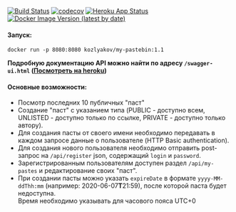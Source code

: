 [![Build Status](https://travis-ci.org/kozlyakov-m/My-Pastebin.svg?branch=master)](https://travis-ci.org/kozlyakov-m/My-Pastebin)
[![codecov](https://codecov.io/gh/kozlyakov-m/My-Pastebin/branch/master/graph/badge.svg)](https://codecov.io/gh/kozlyakov-m/My-Pastebin)
[![Heroku App Status](http://heroku-shields.herokuapp.com/my-pastebin)](https://my-pastebin.herokuapp.com/api)
[![Docker Image Version (latest by date)](https://img.shields.io/docker/v/kozlyakovm/my-pastebin)](https://hub.docker.com/r/kozlyakovm/my-pastebin)

#### Запуск:
`docker run -p 8080:8080 kozlyakov/my-pastebin:1.1`

**Подробную документацию API можно найти по адресу `/swagger-ui.html` ([Посмотреть на heroku](https://my-pastebin.herokuapp.com/swagger-ui.html))**  

#### Основные возможности: 
 + Посмотр последних 10 публичных "паст"  
 + Cоздание "паст" с указанием типа (PUBLIC - доступно всем, UNLISTED - доступно только по ссылке, PRIVATE - доступно только автору).
 + Для создания пасты от своего имени необходимо передавать в каждом запросе данные о пользователе (HTTP Basic authentication).    
 + Для создания нового пользователя необходимо отправить post-запрос на `/api/register` json, содержащий `login` и `password`.  
 + Зарегистрированным пользователям доступен раздел `/api/my-pastes` и редактирование своих "паст".
 + При создании пасты можно указать `expireDate` в формате `yyyy-MM-ddThh:mm` (например: 2020-06-07**T**21:59), после которой паста будет недоступна.  
 Время необходимо указывать для часового пояса UTC+0
